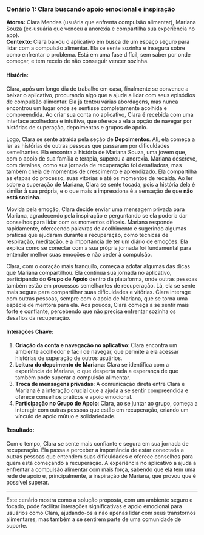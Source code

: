 
### Cenário 1: Clara buscando apoio emocional e inspiração

**Atores:** Clara Mendes (usuária que enfrenta compulsão alimentar), Mariana Souza (ex-usuária que venceu a anorexia e compartilha sua experiência no app).  
**Contexto:** Clara baixou o aplicativo em busca de um espaço seguro para lidar com a compulsão alimentar. Ela se sente sozinha e insegura sobre como enfrentar o problema. Está em uma fase difícil, sem saber por onde começar, e tem receio de não conseguir vencer sozinha.  

#### História:

Clara, após um longo dia de trabalho em casa, finalmente se convence a baixar o aplicativo, procurando algo que a ajude a lidar com seus episódios de compulsão alimentar. Ela já tentou várias abordagens, mas nunca encontrou um lugar onde se sentisse completamente acolhida e compreendida. Ao criar sua conta no aplicativo, Clara é recebida com uma interface acolhedora e intuitiva, que oferece a ela a opção de navegar por histórias de superação, depoimentos e grupos de apoio.

Logo, Clara se sente atraída pela seção de **Depoimentos**. Ali, ela começa a ler as histórias de outras pessoas que passaram por dificuldades semelhantes. Ela encontra a história de Mariana Souza, uma jovem que, com o apoio de sua família e terapia, superou a anorexia. Mariana descreve, com detalhes, como sua jornada de recuperação foi desafiadora, mas também cheia de momentos de crescimento e aprendizado. Ela compartilha as etapas do processo, suas vitórias e até os momentos de recaída. Ao ler sobre a superação de Mariana, Clara se sente tocada, pois a história dela é similar à sua própria, e o que mais a impressiona é a sensação de que **não está sozinha**.

Movida pela emoção, Clara decide enviar uma mensagem privada para Mariana, agradecendo pela inspiração e perguntando se ela poderia dar conselhos para lidar com os momentos difíceis. Mariana responde rapidamente, oferecendo palavras de acolhimento e sugerindo algumas práticas que ajudaram durante a recuperação, como técnicas de respiração, meditação, e a importância de ter um diário de emoções. Ela explica como se conectar com a sua própria jornada foi fundamental para entender melhor suas emoções e não ceder à compulsão.

Clara, com o coração mais tranquilo, começa a adotar algumas das dicas que Mariana compartilhou. Ela continua sua jornada no aplicativo, participando do **Grupo de Apoio** dentro da plataforma, onde outras pessoas também estão em processos semelhantes de recuperação. Lá, ela se sente mais segura para compartilhar suas dificuldades e vitórias. Clara interage com outras pessoas, sempre com o apoio de Mariana, que se torna uma espécie de mentora para ela. Aos poucos, Clara começa a se sentir mais forte e confiante, percebendo que não precisa enfrentar sozinha os desafios da recuperação.

#### Interações Chave:
1. **Criação da conta e navegação no aplicativo**: Clara encontra um ambiente acolhedor e fácil de navegar, que permite a ela acessar histórias de superação de outros usuários.
2. **Leitura do depoimento de Mariana**: Clara se identifica com a experiência de Mariana, o que desperta nela a esperança de que também pode superar a compulsão alimentar.
3. **Troca de mensagens privadas**: A comunicação direta entre Clara e Mariana é a interação crucial que a ajuda a se sentir compreendida e oferece conselhos práticos e apoio emocional.
4. **Participação no Grupo de Apoio**: Clara, ao se juntar ao grupo, começa a interagir com outras pessoas que estão em recuperação, criando um vínculo de apoio mútuo e solidariedade.

#### Resultado:
Com o tempo, Clara se sente mais confiante e segura em sua jornada de recuperação. Ela passa a perceber a importância de estar conectada a outras pessoas que entendem suas dificuldades e oferece conselhos para quem está começando a recuperação. A experiência no aplicativo a ajuda a enfrentar a compulsão alimentar com mais força, sabendo que ela tem uma rede de apoio e, principalmente, a inspiração de Mariana, que provou que é possível superar.

---

Este cenário mostra como a solução proposta, com um ambiente seguro e focado, pode facilitar interações significativas e apoio emocional para usuários como Clara, ajudando-os a não apenas lidar com seus transtornos alimentares, mas também a se sentirem parte de uma comunidade de suporte.
